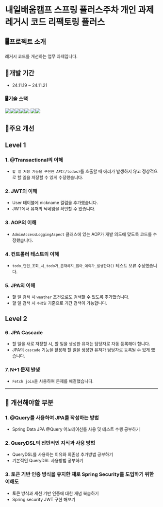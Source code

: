 # 내일배움캠프 스프링 플러스주차 개인 과제 레거시 코드 리팩토링 플러스

## 🖥️프로젝트 소개
레거시 코드를 개선하는 업무 과제입니다.

## 📆개발 기간
* 24.11.19 ~ 24.11.21

### 🖥️기술 스택
<img src="https://img.shields.io/badge/java-007396?style=for-the-badge&logo=java&logoColor=white"><img src="https://img.shields.io/badge/spring-6DB33F?style=for-the-badge&logo=spring&logoColor=white"><img src="https://img.shields.io/badge/springboot-6DB33F?style=for-the-badge&logo=springboot&logoColor=white"><img src="https://img.shields.io/badge/mysql-4479A1?style=for-the-badge&logo=mysql&logoColor=white"><img src="https://img.shields.io/badge/git-F05032?style=for-the-badge&logo=git&logoColor=white">
<img src="https://img.shields.io/badge/github-181717?style=for-the-badge&logo=github&logoColor=white"><img src="https://img.shields.io/badge/gradle-02303A?style=for-the-badge&logo=gradle&logoColor=white">

## 📌주요 개선

## Level 1
### 1. @Transactional의 이해
* ```할 일 저장 기능을 구현한 API(/todos)```를 호출할 때
에러가 발생하지 않고 정상적으로 할 일을 저장할 수 있게 수정했습니다.

### 2.  JWT의 이해
* User 테이블에 nickname 컬럼을 추가했습니다.
* JWT에서 유저의 닉네임을 확인할 수 있습니다.

### 3.  AOP의 이해
* ```AdminAccessLoggingAspect``` 클래스에 있는 AOP가 개발 의도에 맞도록 코드를 수정했습니다.

### 4. 컨트롤러 테스트의 이해
* ```todo_단건_조회_시_todo가_존재하지_않아_예외가_발생한다()``` 테스트 오류 수정했습니다.

### 5. JPA의 이해
* 할 일 검색 시 ```weather``` 조건으로도 검색할 수 있도록 추가했습니다.
* 할 일 검색 시 ```수정일``` 기준으로 기간 검색이 가능합니다.


## Level 2

###  6. JPA Cascade
* 할 일을 새로 저장할 시, 할 일을 생성한 유저는 담당자로 자동 등록해야 합니다.
* JPA의 ```cascade``` 기능을 활용해 할 일을 생성한 유저가 담당자로 등록될 수 있게 했습니다.

### 7. N+1 문제 발생
* ```Fetch join```을 사용하여 문제를 해결했습니다.

---

## 📌 개선해야할 부분
### 1. @Query를 사용하여 JPA를 작성하는 방법 
* Spring Data JPA @Query 어노테이션를 사용 및 테스트 수행 공부하기


### 2. QueryDSL의 전반적인 지식과 사용 방법
* QueryDSL를 사용하는 이유와 의존성 추가방법 공부하기
* 기본적인 QueryDSL 사용방법 공부하기
### 3. 토큰 기반 인증 방식을 유지한 채로 Spring Security를 도입하기 위한 이해도
* 토큰 방식과 세션 기반 인증에 대한 개념 복습하기
* Spring security JWT 구현 해보기
